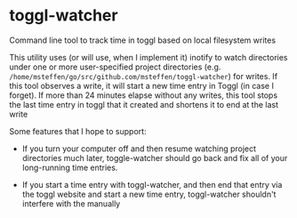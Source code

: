 # toggl-watcher

Command line tool to track time in toggl based on local filesystem writes

This utility uses (or will use, when I implement it) inotify to watch
directories under one or more user-specified project directories (e.g.
`/home/msteffen/go/src/github.com/msteffen/toggl-watcher`) for writes. If this
tool observes a write, it will start a new time entry in Toggl (in case I
forget). If more than 24 minutes elapse without any writes, this tool stops the
last time entry in toggl that it created and shortens it to end at the last
write

Some features that I hope to support:

- If you turn your computer off and then resume watching project directories
  much later, toggle-watcher should go back and fix all of your long-running
  time entries.

- If you start a time entry with toggl-watcher, and then end that entry via the
  toggl website and start a new time entry, toggl-watcher shouldn't interfere 
  with the manually
